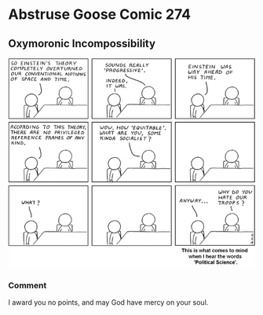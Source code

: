 # Abstruse Goose Comic 274
## Oxymoronic Incompossibility

![image](WARNING_just_reading_this_comic_could_make_you_stupider.png)
### Comment
I award you no points, and may God have mercy on your soul.
